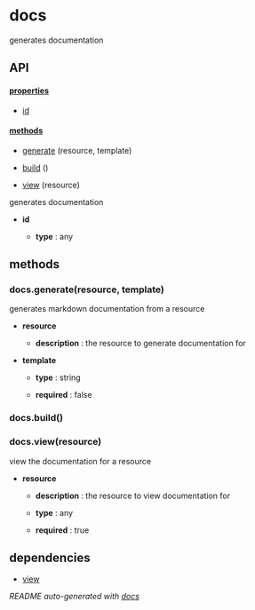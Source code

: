 # docs

generates documentation

## API

#### [properties](#docs-properties)

  - [id](#docs-properties-id)


#### [methods](#docs-methods)

  - [generate](#docs-methods-generate) (resource, template)

  - [build](#docs-methods-build) ()

  - [view](#docs-methods-view) (resource)


generates documentation

- **id** 

  - **type** : any


<a name="docs-methods"></a> 

## methods 

<a name="docs-methods-generate"></a> 

### docs.generate(resource, template)

generates markdown documentation from a resource

- **resource** 

  - **description** : the resource to generate documentation for

- **template** 

  - **type** : string

  - **required** : false

<a name="docs-methods-build"></a> 

### docs.build()

<a name="docs-methods-view"></a> 

### docs.view(resource)

view the documentation for a resource

- **resource** 

  - **description** : the resource to view documentation for

  - **type** : any

  - **required** : true


## dependencies 

- [view](http://npmjs.org/package/view)

*README auto-generated with [docs](https://github.com/bigcompany/resources/tree/master/docs)*
